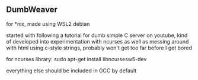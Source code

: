 ## DumbWeaver
for *nix, made using WSL2 debian

started with following a tutorial for dumb simple C server on youtube, kind of developed into experimentation with ncurses as well as messing around with html using c-style strings, probably won't get too far before I get bored

for ncurses library:
sudo apt-get install libncursesw5-dev

everything else should be included in GCC by default
